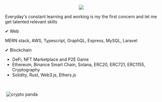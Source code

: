<p align="center">
  <a href="https://github.com/cryptopanda430"><img src="https://readme-typing-svg.herokuapp.com/?lines=Senior%20Blockchain%20developer;Web%20and%20Mobile%20Expert;5%2B%20years%20of%20rich%20experience;Always%20learning%20new%20tech&font=Pacifico&center=true&width=650&height=120&color=58a6ff&vCenter=true&size=45%22"></a>
</p>

Everyday's constant learning and working is my the first concern and let me get talented relevant skills

✔ Web

   MERN stack, AWS, Typescript, GraphQL, Express, MySQL, Laravel
   
✔ Blockchain

  - DeFi, NFT Marketplace and P2E Game
  - Ethereum, Binance Smart Chain, Solana, ERC20, ERC721, ERC1155, Cryptography
  - Solidity, Rust, Web3.js, Ethers.js
 
   
<div align="center">
<br/>
</div>
<p>&nbsp;<img align="center" src="https://github-readme-stats.vercel.app/api?username=cryptoPanda430&show_icons=true" alt="crypto panda" /></p>

